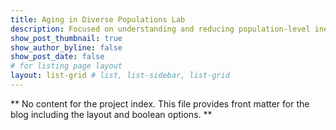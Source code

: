 ```yaml
---
title: Aging in Diverse Populations Lab
description: Focused on understanding and reducing population-level inequalities, including the pathways through which the social environment intersects with biological processes to shape differential outcomes of health and well-being in later life. 
show_post_thumbnail: true
show_author_byline: false
show_post_date: false
# for listing page layout
layout: list-grid # list, list-sidebar, list-grid
---
```


** No content for the project index. This file provides front matter for the blog including the layout and boolean options. **